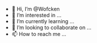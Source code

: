 - 👋 Hi, I’m @Wofcken
- 👀 I’m interested in ...
- 🌱 I’m currently learning ...
- 💞️ I’m looking to collaborate on ...
- 📫 How to reach me ...

<!---
Wofcken/Wofcken is a ✨ special ✨ repository because its `README.md` (this file) appears on your GitHub profile.
You can click the Preview link to take a look at your changes.
--->
